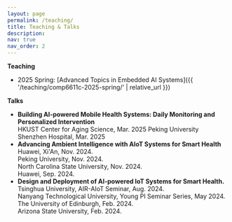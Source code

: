 ```yaml
---
layout: page
permalink: /teaching/
title: Teaching & Talks
description: 
nav: true
nav_order: 2
---
```


**Teaching**
- 2025 Spring: [Advanced Topics in Embedded AI Systems]({{ '/teaching/comp6611c-2025-spring/' | relative_url }})


**Talks**
-  **Building AI-powered Mobile Health Systems: Daily Monitoring and Personalized Intervention**\
HKUST Center for Aging Science, Mar. 2025
Peking University Shenzhen Hospital, Mar. 2025
-  **Advancing Ambient Intelligence with AIoT Systems for Smart Health**\
Huawei, Xi'An, Nov. 2024.\
Peking University, Nov. 2024.\
North Carolina State University, Nov. 2024.\
Huawei, Sep. 2024.
- **Design and Deployment of AI-powered IoT Systems for Smart Health.**\
Tsinghua University, AIR-AIoT Seminar, Aug. 2024.\
Nanyang Technological University, Young PI Seminar Series, May 2024.\
The University of Edinburgh, Feb. 2024.\
Arizona State University, Feb. 2024.
